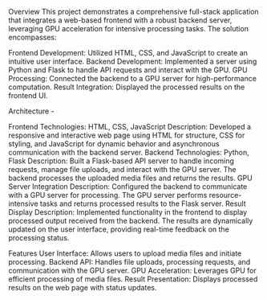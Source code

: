 Overview
This project demonstrates a comprehensive full-stack application that integrates a web-based frontend with a robust backend server, leveraging GPU acceleration for intensive processing tasks. The solution encompasses:

Frontend Development: Utilized HTML, CSS, and JavaScript to create an intuitive user interface.
Backend Development: Implemented a server using Python and Flask to handle API requests and interact with the GPU.
GPU Processing: Connected the backend to a GPU server for high-performance computation.
Result Integration: Displayed the processed results on the frontend UI.

Architecture - 

Frontend
Technologies: HTML, CSS, JavaScript
Description: Developed a responsive and interactive web page using HTML for structure, CSS for styling, and JavaScript for dynamic behavior and asynchronous communication with the backend server.
Backend
Technologies: Python, Flask
Description: Built a Flask-based API server to handle incoming requests, manage file uploads, and interact with the GPU server. The backend processes the uploaded media files and returns the results.
GPU Server Integration
Description: Configured the backend to communicate with a GPU server for processing. The GPU server performs resource-intensive tasks and returns processed results to the Flask server.
Result Display
Description: Implemented functionality in the frontend to display processed output received from the backend. The results are dynamically updated on the user interface, providing real-time feedback on the processing status.

Features
User Interface: Allows users to upload media files and initiate processing.
Backend API: Handles file uploads, processing requests, and communication with the GPU server.
GPU Acceleration: Leverages GPU for efficient processing of media files.
Result Presentation: Displays processed results on the web page with status updates.
